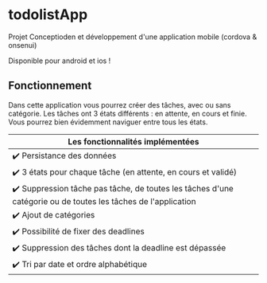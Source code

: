 
# todolistApp

Projet  Conceptioden et développement d'une application mobile (cordova & onsenui)

Disponible pour android et ios !

## Fonctionnement 

Dans cette application vous pourrez créer des tâches, avec ou sans catégorie. 
Les tâches ont 3 états différents : en attente, en cours et finie. Vous pourrez bien évidemment naviguer entre tous les états.





|Les fonctionnalités implémentées|
|--|
|✔️ Persistance des données | 
|✔️ 3  états pour chaque tâche (en attente, en cours et validé)|
|✔️ Suppression tâche pas tâche, de toutes les tâches d'une catégorie ou de toutes les tâches de l'application|
|✔️ Ajout de catégories |
|✔️ Possibilité de fixer des deadlines|
|✔️ Suppression des tâches dont la deadline est dépassée  |
|✔️ Tri par date et ordre alphabétique |
## 
